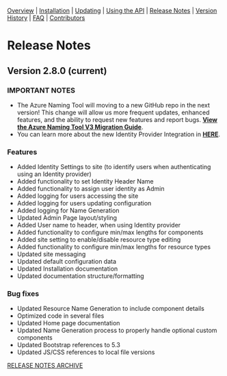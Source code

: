 [Overview](/README.md) | [Installation](/docs/INSTALLATION.md) | [Updating](/docs/UPDATING.md) | [Using the API](/docs/USINGTHEAPI.md) | [Release Notes](/RELEASENOTES.md) | [Version History](/docs/VERSIONHISTORY.md) | [FAQ](/docs/FAQ.md) | [Contributors](/docs/CONTRIBUTORS.md)

# Release Notes

## Version 2.8.0 (current)

### IMPORTANT NOTES
- The Azure Naming Tool will moving to a new GitHub repo in the next version! This change will allow us more frequent updates, enhanced features, and the ability to request new features and report bugs. [**View the Azure Naming Tool V3 Migration Guide**](https://github.com/mspnp/AzureNamingTool/docs/V3REPOSITORYMIGRATION.md).
- You can learn more about the new Identity Provider Integration in [**HERE**](https://soltisweb.com/blog/detail/2023-06-azurenamingtool-identityproviderintegrationdeepdive).

### Features
- Added Identity Settings to site (to identify users when authenticating using an Identity provider)
- Added functionality to set Identity Header Name
- Added functionality to assign user identity as Admin
- Added logging for users accessing the site
- Added logging for users updating configuration
- Added logging for Name Generation
- Updated Admin Page layout/styling
- Added User name to header, when using Identity provider
- Added functionality to configure min/max lengths for components
- Added site setting to enable/disable resource type editing
- Added functionality to configure min/max lengths for resource types
- Updated site messaging
- Updated default configuration data
- Updated Installation documentation
- Updated documentation structure/formatting

### Bug fixes
- Updated Resource Name Generation to include component details
- Optimized code in several files
- Updated Home page documentation
- Updated Name Generation process to properly handle optional custom components
- Updated Bootstrap references to 5.3
- Updated JS/CSS references to local file versions

[RELEASE NOTES ARCHIVE](/docs/RELEASENOTESARCHIVE.md)
